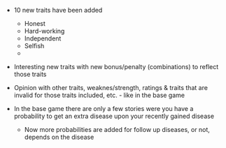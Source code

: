 
- 10 new traits have been added
   - Honest
   - Hard-working
   - Independent
   - Selfish
   - 
   
- Interesting new traits with new bonus/penalty (combinations) to reflect those traits
   
- Opinion with other traits, weaknes/strength, ratings & traits that are invalid for those traits included, etc. - like in the base game

- In the base game there are only a few stories were you have a probability to get an extra disease upon your recently gained disease
   - Now more probabilities are added for follow up diseases, or not, depends on the disease

